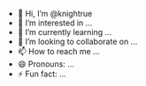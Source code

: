 - 👋 Hi, I’m @knightrue
- 👀 I’m interested in ...
- 🌱 I’m currently learning ...
- 💞️ I’m looking to collaborate on ...
- 📫 How to reach me ...
- 😄 Pronouns: ...
- ⚡ Fun fact: ...

<!---
knightrue/knightrue is a ✨ special ✨ repository because its `README.md` (this file) appears on your GitHub profile.
You can click the Preview link to take a look at your changes.
--->
